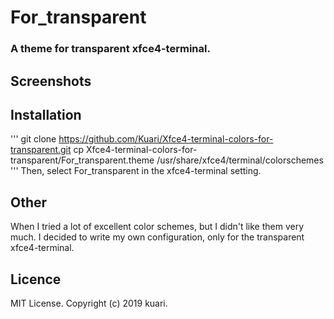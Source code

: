 # For_transparent

### A theme for transparent xfce4-terminal.

## Screenshots

## Installation
'''
git clone https://github.com/Kuari/Xfce4-terminal-colors-for-transparent.git
cp Xfce4-terminal-colors-for-transparent/For_transparent.theme /usr/share/xfce4/terminal/colorschemes
'''
Then, select For_transparent in the xfce4-terminal setting.

## Other
When I tried a lot of excellent color schemes, but I didn't like them very much. I decided to write my own configuration, only for the transparent xfce4-terminal.

## Licence

MIT License. Copyright (c) 2019 kuari.
